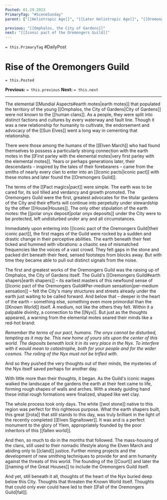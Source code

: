 ```yaml
---
Posted: 01.29.2023
PrimaryTag: "#SceneSunday"
parent: ["[[Heliotropic Age]]", "[[Later Heliotropic Age]]", "[[Oremongers Guild]]"]

previous: "[[Omphalos, the City of Gardens]]"
next: "[[Iconic pact of the Oremongers Guild]]"
---
```

`= this.PrimaryTag` #DailyPost
# Rise of the Oremongers Guild
`= this.Posted`

**Previous:** `= this.previous`
**Next:** `= this.next`

---

The elemental [[Mundial Aspects#earth motes|earth motes]] that populated the territory of the young [[Omphalos, the City of Gardens|City of Gardens]] were not known to the [[human clans]]. As a people, they were split into distinct factions and cultures by every waterway and fault line. Though it was a new relationship for humanity to cultivate, the endorsement and advocacy of the [[Sun Elves]] went a long way in cementing that relationship.

There were those among the humans of the [[Elven March]] who had found themselves to possess a particularly strong connection with the earth motes in the [[First parley with the elemental motes|very first parley with the elemental motes]]. Years or perhaps generations later, their descendants – inspired by the tales of their forebearers – came from the smiths of nearly every clan to enter into an [[Iconic pacts|iconic pact]] with these motes and later found the [[Oremongers Guild]].

The terms of the [[Pact magics|pact]] were simple. The earth was to be cared for, its soil tilled and verdancy and growth promoted. The Oremongers Guild were the first, greatest advocates for the titular gardens of the City and their efforts will continue into perpetuity under stewardship by the other [[House|Houses]]. The only other stipulation of the earth motes: the [[polar onyx deposit|polar onyx deposits]] under the City were to be protected, left undisturbed under any and all circumstances.

Immediately upon entering into [[Iconic pact of the Oremongers Guild|their iconic pact]], the first mages of the Guild were rocked by a sudden and drastic change in their perceptive abilities. The earth beneath their feet ticked and hummed with vibrations: a chaotic sea of mismatched frequencies like the voices of a vast crowd. They felt gaps in the stone and packed dirt beneath their feed, sensed footsteps from blocks away. But with time they became able to pull out distinct signals from the noise.

The first and greatest works of the Oremongers Guild was the raising up of Omphalos, the City of Gardens itself. The Guild's [[Oremongers Guild#earth shapers|earth shapers]] – its earliest masters of this newfound sense of [[Iconic pact of the Oremongers Guild#Per-medium sensation|per-medium sensation]] – felt the City's many structures and streets already under the earth just waiting to be called forward. And below that – deeper in the heart of the earth – something else, something even more primordial than the [[Known World]] itself. A medium, not like the others they felt. Within it a palpable divinity, a connection to the [[Nyx]]. But just as the thoughts appeared, a warning from the elemental motes seared their minds like a red-hot brand:

_Remember the terms of our pact, humans. The onyx cannot be disturbed, tempting as it may be. This new home of yours sits upon the center of this world. The deposits beneath lock it in its very place in the Nyx. To interfere with it would mean to catastrophe, both for your people and for the wider cosmos. The roiling of the Nyx must not be trifled with._

And so they pushed the very thoughts out of their minds, the mysteries of the Nyx itself saved perhaps for another day.

With little more than their thoughts, it began. As the Guild's iconic mages walked the landscape of the gardens the earth at their feet came to life, forming rough shapes of walls and arches. With a steady guiding hand these initial rough formations were finalized, shaped like wet clay.

The whole process took only days. The white [[wol stone]] native to this region was perfect for this righteous purpose. What the earth shapers built, this great [[rota]] that still stands to this day, was truly brilliant in the light of the recently completed [[Elven Signaltower]]. It was and is a perfect monument to the glory of Ylem, appropriately founded by the poor inheritors of this [[fallen world]].

And then, so much to do in the months that followed. The mass-housing of the clans, still used to their nomadic lifestyle along the Elven March and abiding only to [[cland]] justice. Further mining projects and the development of new smithing techniques to provide for and arm humanity against the threats of this world. The founding of the [[Court]] and later the [[naming of the Great Houses]] to include the Oremongers Guild itself. 

And yet, still beneath it all, thoughts of the heart of the Nyx buried deep below this City. Thoughts that threaten the Known World itself. Thoughts that could only ever could have led to their [[Fall of the Oremongers Guild|fall]].